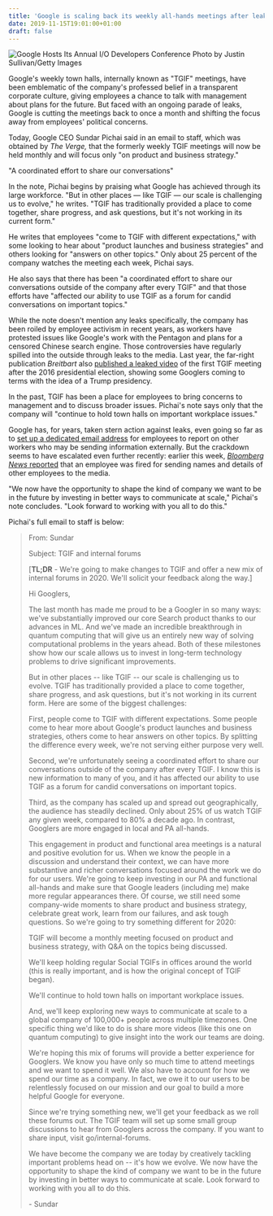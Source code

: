 ```yaml
---
title: 'Google is scaling back its weekly all-hands meetings after leaks, Sundar Pichai tells staff'
date: 2019-11-15T19:01:00+01:00
draft: false
---
```


![Google Hosts Its Annual I/O Developers Conference](https://cdn.vox-cdn.com/thumbor/v5_BXF8jHn1QlrVQqQL1gC8xnM0=/0x0:5472x3648/1310x873/cdn.vox-cdn.com/uploads/chorus_image/image/65708485/1147600084.jpg.0.jpg) Photo by Justin Sullivan/Getty Images

Google's weekly town halls, internally known as "TGIF" meetings, have been emblematic of the company's professed belief in a transparent corporate culture, giving employees a chance to talk with management about plans for the future. But faced with an ongoing parade of leaks, Google is cutting the meetings back to once a month and shifting the focus away from employees' political concerns.

Today, Google CEO Sundar Pichai said in an email to staff, which was obtained by _The Verge,_ that the formerly weekly TGIF meetings will now be held monthly and will focus only "on product and business strategy."

"A coordinated effort to share our conversations"

In the note, Pichai begins by praising what Google has achieved through its large workforce. "But in other places — like TGIF — our scale is challenging us to evolve," he writes. "TGIF has traditionally provided a place to come together, share progress, and ask questions, but it's not working in its current form."

He writes that employees "come to TGIF with different expectations," with some looking to hear about "product launches and business strategies" and others looking for "answers on other topics." Only about 25 percent of the company watches the meeting each week, Pichai says.

He also says that there has been "a coordinated effort to share our conversations outside of the company after every TGIF" and that those efforts have "affected our ability to use TGIF as a forum for candid conversations on important topics."

While the note doesn't mention any leaks specifically, the company has been roiled by employee activism in recent years, as workers have protested issues like Google's work with the Pentagon and plans for a censored Chinese search engine. Those controversies have regularly spilled into the outside through leaks to the media. Last year, the far-right publication _Breitbart_ also [published a leaked video](https://www.theverge.com/2018/9/12/17852502/breitbart-google-all-hands-meeting-the-2016-election-leaked-video-alphabet) of the first TGIF meeting after the 2016 presidential election, showing some Googlers coming to terms with the idea of a Trump presidency.

In the past, TGIF has been a place for employees to bring concerns to management and to discuss broader issues. Pichai's note says only that the company will "continue to hold town halls on important workplace issues."

Google has, for years, taken stern action against leaks, even going so far as to [set up a dedicated email address](https://www.theverge.com/2017/5/22/15666672/google-lawsuit-email-stop-leaks) for employees to report on other workers who may be sending information externally. But the crackdown seems to have escalated even further recently: earlier this week, [_Bloomberg News_ reported](https://www.bloomberg.com/news/articles/2019-11-12/one-google-staffer-fired-two-others-put-on-leave-amid-tensions) that an employee was fired for sending names and details of other employees to the media.

"We now have the opportunity to shape the kind of company we want to be in the future by investing in better ways to communicate at scale," Pichai's note concludes. "Look forward to working with you all to do this."

Pichai's full email to staff is below:

> From: Sundar
> 
> Subject: TGIF and internal forums
> 
> \[**TL;DR** \- We're going to make changes to TGIF and offer a new mix of internal forums in 2020. We'll solicit your feedback along the way.\]
> 
> Hi Googlers,
> 
> The last month has made me proud to be a Googler in so many ways: we've substantially improved our core Search product thanks to our advances in ML. And we've made an incredible breakthrough in quantum computing that will give us an entirely new way of solving computational problems in the years ahead. Both of these milestones show how our scale allows us to invest in long-term technology problems to drive significant improvements.
> 
> But in other places -- like TGIF -- our scale is challenging us to evolve. TGIF has traditionally provided a place to come together, share progress, and ask questions, but it's not working in its current form. Here are some of the biggest challenges:
> 
> First, people come to TGIF with different expectations. Some people come to hear more about Google's product launches and business strategies, others come to hear answers on other topics. By splitting the difference every week, we're not serving either purpose very well.
> 
> Second, we're unfortunately seeing a coordinated effort to share our conversations outside of the company after every TGIF. I know this is new information to many of you, and it has affected our ability to use TGIF as a forum for candid conversations on important topics.
> 
> Third, as the company has scaled up and spread out geographically, the audience has steadily declined. Only about 25% of us watch TGIF any given week, compared to 80% a decade ago. In contrast, Googlers are more engaged in local and PA all-hands.
> 
> This engagement in product and functional area meetings is a natural and positive evolution for us. When we know the people in a discussion and understand their context, we can have more substantive and richer conversations focused around the work we do for our users. We're going to keep investing in our PA and functional all-hands and make sure that Google leaders (including me) make more regular appearances there. Of course, we still need some company-wide moments to share product and business strategy, celebrate great work, learn from our failures, and ask tough questions. So we're going to try something different for 2020:
> 
> TGIF will become a monthly meeting focused on product and business strategy, with Q&A on the topics being discussed.
> 
> We'll keep holding regular Social TGIFs in offices around the world (this is really important, and is how the original concept of TGIF began).
> 
> We'll continue to hold town halls on important workplace issues.
> 
> And, we'll keep exploring new ways to communicate at scale to a global company of 100,000+ people across multiple timezones. One specific thing we'd like to do is share more videos (like this one on quantum computing) to give insight into the work our teams are doing.
> 
> We're hoping this mix of forums will provide a better experience for Googlers. We know you have only so much time to attend meetings and we want to spend it well. We also have to account for how we spend our time as a company. In fact, we owe it to our users to be relentlessly focused on our mission and our goal to build a more helpful Google for everyone.
> 
> Since we're trying something new, we'll get your feedback as we roll these forums out. The TGIF team will set up some small group discussions to hear from Googlers across the company. If you want to share input, visit go/internal-forums.
> 
> We have become the company we are today by creatively tackling important problems head on -- it's how we evolve. We now have the opportunity to shape the kind of company we want to be in the future by investing in better ways to communicate at scale. Look forward to working with you all to do this.
> 
> \- Sundar